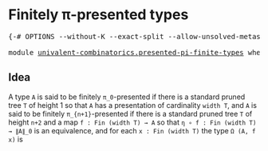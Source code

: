 # Finitely π-presented types

<pre class="Agda"><a id="39" class="Symbol">{-#</a> <a id="43" class="Keyword">OPTIONS</a> <a id="51" class="Pragma">--without-K</a> <a id="63" class="Pragma">--exact-split</a> <a id="77" class="Pragma">--allow-unsolved-metas</a> <a id="100" class="Symbol">#-}</a>

<a id="105" class="Keyword">module</a> <a id="112" href="univalent-combinatorics.presented-pi-finite-types.html" class="Module">univalent-combinatorics.presented-pi-finite-types</a> <a id="162" class="Keyword">where</a>
</pre>
## Idea

A type `A` is said to be finitely `π_0`-presented if there is a standard pruned tree `T` of height 1 so that `A` has a presentation of cardinality `width T`, and `A` is said to be finitely `π_{n+1}`-presented if there is a standard pruned tree `T` of height `n+2` and a map `f : Fin (width T) → A` so that `η ∘ f : Fin (width T) → ∥A∥_0` is an equivalence, and for each `x : Fin (width T)` the type `Ω (A, f x)` is 
